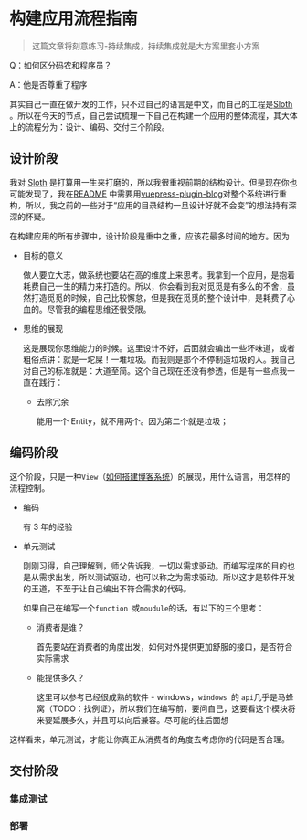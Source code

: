 # 构建应用流程指南

> 这篇文章将刻意练习-持续集成，持续集成就是大方案里套小方案

Q：如何区分码农和程序员？

A：他是否尊重了程序



其实自己一直在做开发的工作，只不过自己的语言是中文，而自己的工程是[Sloth](../../README.md) 。所以在今天的节点，自己尝试梳理一下自己在构建一个应用的整体流程，其大体上的流程分为：设计、编码、交付三个阶段。

## 设计阶段

我对 [Sloth](../../README.md) 是打算用一生来打磨的，所以我很重视前期的结构设计。但是现在你也可能发现了，我在[README](../../../README.md) 中需要用[vuepress-plugin-blog](https://github.com/vuepress/vuepress-plugin-blog)对整个系统进行重构，所以，我之前的一些对于“应用的目录结构一旦设计好就不会变”的想法持有深深的怀疑。

在构建应用的所有步骤中，设计阶段是重中之重，应该花最多时间的地方。因为

- 目标的意义

  做人要立大志，做系统也要站在高的维度上来思考。我拿到一个应用，是抱着耗费自己一生的精力来打造的。所以，你会看到我对觅觅是有多么的不舍，虽然打造觅觅的时候，自己比较懈怠，但是我在觅觅的整个设计中，是耗费了心血的。尽管我的编程思维还很受限。

- 思维的展现

  这是展现你思维能力的时候。这里设计不好，后面就会编出一些坏味道，或者粗俗点讲：就是一坨屎！一堆垃圾。而我则是那个不停制造垃圾的人。我自己对自己的标准就是：大道至简。这个自己现在还没有参透，但是有一些点我一直在践行：
  - 去除冗余

    能用一个 Entity，就不用两个。因为第二个就是垃圾；

## 编码阶段

这个阶段，只是一种`View`（[如何搭建博客系统](./how_to_build_my_blog.md)）的展现，用什么语言，用怎样的流程控制。

- 编码

  有 3 年的经验

- 单元测试

  刚刚习得，自己理解到，师父告诉我，一切以需求驱动。而编写程序的目的也是从需求出发，所以测试驱动，也可以称之为需求驱动。所以这才是软件开发的王道，不至于让自己编出不符合需求的代码。

  如果自己在编写一个`function `或`moudule`的话，有以下的三个思考：

  - 消费者是谁？

    首先要站在消费者的角度出发，如何对外提供更加舒服的接口，是否符合实际需求

  - 能提供多久？

    这里可以参考已经很成熟的软件 - windows，`windows `的 `api`几乎是马蜂窝（TODO：找例证），所以我们在编写前，要问自己，这要看这个模块将来要延展多久，并且可以向后兼容。尽可能的往后面想

这样看来，单元测试，才能让你真正从消费者的角度去考虑你的代码是否合理。

## 交付阶段

### 集成测试



### 部署



